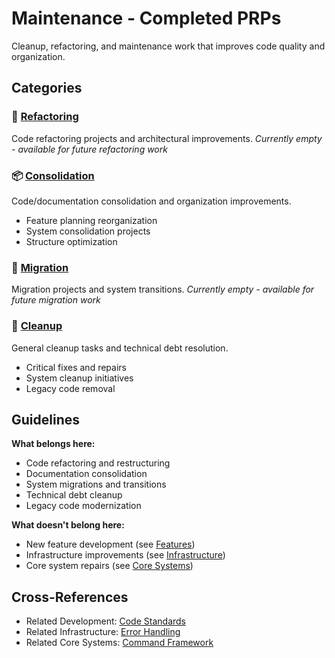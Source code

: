 # Maintenance - Completed PRPs

Cleanup, refactoring, and maintenance work that improves code quality and organization.

## Categories

### 🔄 [Refactoring](./refactoring/)
Code refactoring projects and architectural improvements.
*Currently empty - available for future refactoring work*

### 📦 [Consolidation](./consolidation/)
Code/documentation consolidation and organization improvements.
- Feature planning reorganization
- System consolidation projects
- Structure optimization

### 🚛 [Migration](./migration/)
Migration projects and system transitions.
*Currently empty - available for future migration work*

### 🧹 [Cleanup](./cleanup/)
General cleanup tasks and technical debt resolution.
- Critical fixes and repairs
- System cleanup initiatives
- Legacy code removal

## Guidelines

**What belongs here:**
- Code refactoring and restructuring
- Documentation consolidation
- System migrations and transitions
- Technical debt cleanup
- Legacy code modernization

**What doesn't belong here:**
- New feature development (see [Features](../features/))
- Infrastructure improvements (see [Infrastructure](../infrastructure/))
- Core system repairs (see [Core Systems](../core-systems/))

## Cross-References

- Related Development: [Code Standards](../development-workflow/code-standards/)
- Related Infrastructure: [Error Handling](../infrastructure/error-handling/)
- Related Core Systems: [Command Framework](../core-systems/command-framework/)